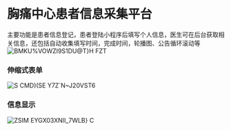 # 胸痛中心患者信息采集平台

主要功能是患者信息登记，患者登陆小程序后填写个人信息，医生可在后台获取相关信息，还包括自动收集填写时间，完成时间，轮播图、公告循环滚动等<br>
![BMKU%VOWZI9S1DU@T}H FZT](https://user-images.githubusercontent.com/79557958/162119969-f1e9d754-51dd-4536-bb4f-5a28b2b133f7.png)

### 伸缩式表单
![S CMD)(SE Y7Z`N~J20VST6](https://user-images.githubusercontent.com/79557958/162120555-21e4ea76-3cc6-48a2-a662-59f286db1bfe.png)
### 信息显示

![ZSIM EYGX03XNII_7WLB} C](https://user-images.githubusercontent.com/79557958/162120649-91a2a6fd-b0c2-4854-bf4f-da29f5642fae.png)


